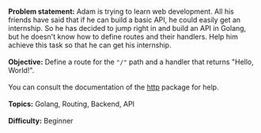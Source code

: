 **Problem statement:** Adam is trying to learn web development. All his friends have said that if he can build a basic API, he could easily get an internship. So he has decided to jump right in and build an API in Golang, but he doesn't know how to define routes and their handlers. Help him achieve this task so that he can get his internship.
<br><br>
**Objective:** Define a route for the `"/"` path and a handler that returns "Hello, World!".
<br><br>
You can consult the documentation of the [http](https://golang.org/pkg/net/http/) package for help.
<br><br>
**Topics:** Golang, Routing, Backend, API
<br><br>
**Difficulty:** Beginner

